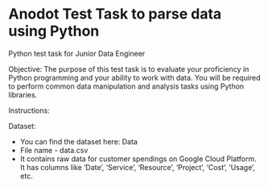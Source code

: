 # Anodot Test Task to parse data using Python

Python test task for Junior Data Engineer

Objective:
The purpose of this test task is to evaluate your proficiency in Python programming and your
ability to work with data. You will be required to perform common data manipulation and
analysis tasks using Python libraries.

Instructions:

Dataset:
- You can find the dataset here: Data
- File name - data.csv
- It contains raw data for customer spendings on Google Cloud Platform. It has columns like
‘Date’, ‘Service’, ‘Resource’, ‘Project’, ‘Cost’, ‘Usage’, etc.
